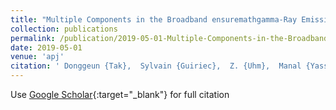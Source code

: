 ```yaml
---
title: "Multiple Components in the Broadband ensuremathgamma-Ray Emission of the Short GRB 160709A"
collection: publications
permalink: /publication/2019-05-01-Multiple-Components-in-the-Broadband-ensuremathgamma-Ray-Emission-of-the-Short-GRB-160709A
date: 2019-05-01
venue: 'apj'
citation: ' Donggeun {Tak},  Sylvain {Guiriec},  Z. {Uhm},  Manal {Yassine},  Nicola {Omodei},  Julie {McEnery}, &quot;Multiple Components in the Broadband ensuremathgamma-Ray Emission of the Short GRB 160709A.&quot; apj, 2019.'
---
```

Use [Google Scholar](https://scholar.google.com/scholar?q=Multiple+Components+in+the+Broadband+ensuremathgamma+Ray+Emission+of+the+Short+GRB+160709A){:target="_blank"} for full citation